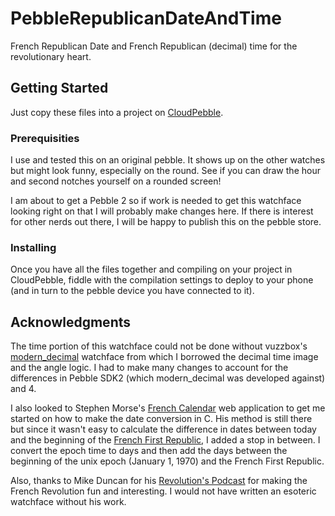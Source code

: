 # PebbleRepublicanDateAndTime
French Republican Date and French Republican (decimal) time for the revolutionary heart.

## Getting Started
Just copy these files into a project on [CloudPebble](https://cloudpebble.net).

### Prerequisities
I use and tested this on an original pebble. It shows up on the other watches but might look funny, especially on the round. See if you can draw the hour and second notches yourself on a rounded screen!

I am about to get a Pebble 2 so if work is needed to get this watchface looking right on that I will probably make changes here. If there is interest for other nerds out there, I will be happy to publish this on the pebble store.

### Installing
Once you have all the files together and compiling on your project in CloudPebble, fiddle with the compilation settings to deploy to your phone (and in turn to the pebble device you have connected to it).

## Acknowledgments
The time portion of this watchface could not be done without vuzzbox's [modern_decimal](https://github.com/vuzzbox/pebble/tree/master/modern_decimal) watchface from which I borrowed the decimal time image and the angle logic. I had to make many changes to account for the differences in Pebble SDK2 (which modern_decimal was developed against) and 4.

I also looked to Stephen Morse's [French Calendar](http://stevemorse.org/jcal/french.html) web application to get me started on how to make the date conversion in C. His method is still there but since it wasn't easy to calculate the difference in dates between today and the beginning of the [French First Republic](https://en.wikipedia.org/wiki/French_First_Republic), I added a stop in between. I convert the epoch time to days and then add the days between the beginning of the unix epoch (January 1, 1970) and the French First Republic.

Also, thanks to Mike Duncan for his [Revolution's Podcast](http://www.revolutionspodcast.com/) for making the French Revolution fun and interesting. I would not have written an esoteric watchface without his work.

